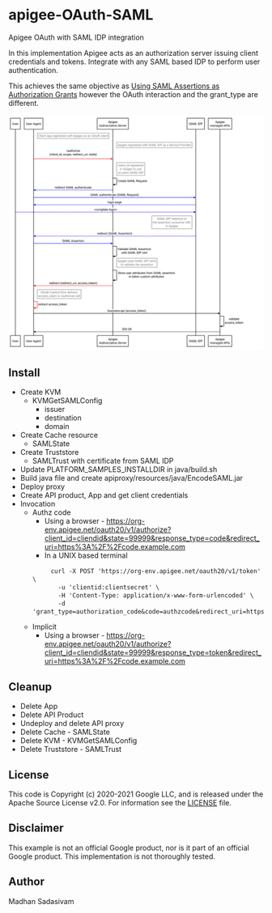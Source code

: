 # apigee-OAuth-SAML
Apigee OAuth with SAML IDP integration

In this implementation Apigee acts as an authorization server issuing client credentials and tokens. Integrate with any SAML based IDP to perform user authentication. 

This achieves the same objective as [Using SAML Assertions as Authorization Grants](https://tools.ietf.org/html/rfc7522#section-2.1) however the OAuth interaction and the grant_type are different.

![Sequence Diagram svg](docs/images/Apigee-SAML-Integration.svg?raw=true "Apigee OAuth and SAML")

## Install
 * Create KVM
     - KVMGetSAMLConfig
         + issuer
         + destination
         + domain
 * Create Cache resource
     - SAMLState
 * Create Truststore
     - SAMLTrust with certificate from SAML IDP 
 * Update PLATFORM_SAMPLES_INSTALLDIR in java/build.sh 
 * Build java file and create apiproxy/resources/java/EncodeSAML.jar
 * Deploy proxy
 * Create API product, App and get client credentials
 * Invocation
     - Authz code
         + Using a browser - https://org-env.apigee.net/oauth20/v1/authorize?client_id=cliendid&state=99999&response_type=code&redirect_uri=https%3A%2F%2Fcode.example.com
         + In a UNIX based terminal
         ```
              curl -X POST 'https://org-env.apigee.net/oauth20/v1/token' \
                -u 'clientid:clientsecret' \
                -H 'Content-Type: application/x-www-form-urlencoded' \
                -d 'grant_type=authorization_code&code=authzcode&redirect_uri=https%3A%2F%2Fcode.example.com'
         ```
     - Implicit
         + Using a browser - https://org-env.apigee.net/oauth20/v1/authorize?client_id=cliendid&state=99999&response_type=token&redirect_uri=https%3A%2F%2Fcode.example.com

## Cleanup
 * Delete App
 * Delete API Product
 * Undeploy and delete API proxy
 * Delete Cache - SAMLState
 * Delete KVM - KVMGetSAMLConfig
 * Delete Truststore - SAMLTrust

## License

This code is Copyright (c) 2020-2021 Google LLC, and is released under the
Apache Source License v2.0. For information see the [LICENSE](LICENSE) file.

## Disclaimer

This example is not an official Google product, nor is it part of an official Google product. This implementation is not thoroughly tested.

## Author

Madhan Sadasivam

